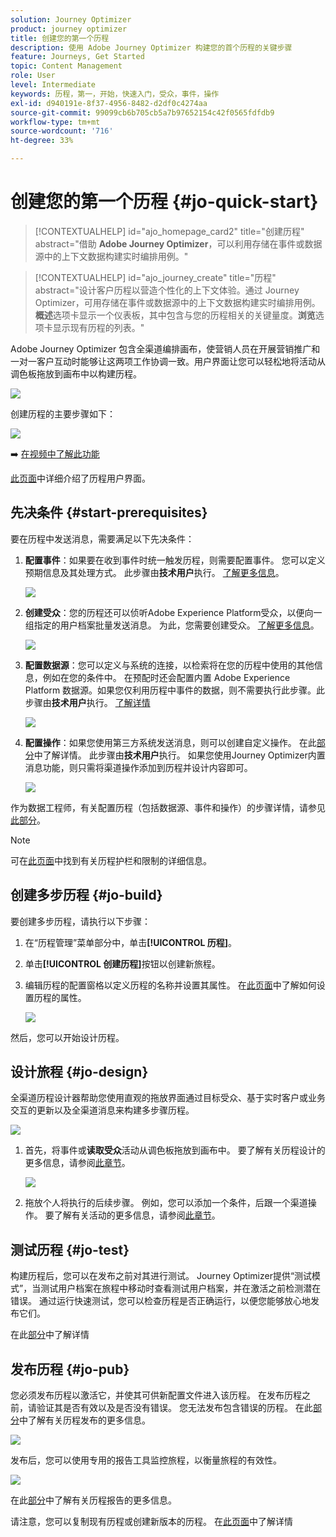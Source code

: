 ```yaml
---
solution: Journey Optimizer
product: journey optimizer
title: 创建您的第一个历程
description: 使用 Adobe Journey Optimizer 构建您的首个历程的关键步骤
feature: Journeys, Get Started
topic: Content Management
role: User
level: Intermediate
keywords: 历程，第一，开始，快速入门，受众，事件，操作
exl-id: d940191e-8f37-4956-8482-d2df0c4274aa
source-git-commit: 99099cb6b705cb5a7b97652154c42f0565fdfdb9
workflow-type: tm+mt
source-wordcount: '716'
ht-degree: 33%

---
```


# 创建您的第一个历程 {#jo-quick-start}

>[!CONTEXTUALHELP]
>id="ajo_homepage_card2"
>title="创建历程"
>abstract="借助 **Adobe Journey Optimizer**，可以利用存储在事件或数据源中的上下文数据构建实时编排用例。"

>[!CONTEXTUALHELP]
>id="ajo_journey_create"
>title="历程"
>abstract="设计客户历程以营造个性化的上下文体验。通过 Journey Optimizer，可用存储在事件或数据源中的上下文数据构建实时编排用例。**概述**&#x200B;选项卡显示一个仪表板，其中包含与您的历程相关的关键量度。**浏览**&#x200B;选项卡显示现有历程的列表。"


Adobe Journey Optimizer 包含全渠道编排画布，使营销人员在开展营销推广和一对一客户互动时能够让这两项工作协调一致。用户界面让您可以轻松地将活动从调色板拖放到画布中以构建历程。

![](assets/journey38.png)

创建历程的主要步骤如下：

![](assets/journey-creation-process.png)

➡️ [在视频中了解此功能](#video)

[此页面](journey-ui.md)中详细介绍了历程用户界面。


## 先决条件 {#start-prerequisites}

要在历程中发送消息，需要满足以下先决条件：

1. **配置事件**：如果要在收到事件时统一触发历程，则需要配置事件。 您可以定义预期信息及其处理方式。 此步骤由&#x200B;**技术用户**&#x200B;执行。 [了解更多信息](../event/about-events.md)。

   ![](assets/jo-event7bis.png)

1. **创建受众**：您的历程还可以侦听Adobe Experience Platform受众，以便向一组指定的用户档案批量发送消息。 为此，您需要创建受众。 [了解更多信息](../audience/about-audiences.md)。

   ![](assets/segment2.png)

1. **配置数据源**：您可以定义与系统的连接，以检索将在您的历程中使用的其他信息，例如在您的条件中。 在预配时还会配置内置 Adobe Experience Platform 数据源。如果您仅利用历程中事件的数据，则不需要执行此步骤。此步骤由&#x200B;**技术用户**&#x200B;执行。 [了解详情](../datasource/about-data-sources.md)

   ![](assets/jo-datasource.png)

1. **配置操作**：如果您使用第三方系统发送消息，则可以创建自定义操作。 在此[部分](../action/action.md)中了解详情。 此步骤由&#x200B;**技术用户**&#x200B;执行。 如果您使用Journey Optimizer内置消息功能，则只需将渠道操作添加到历程并设计内容即可。

   ![](assets/custom2.png)



作为数据工程师，有关配置历程（包括数据源、事件和操作）的步骤详情，请参见[此部分](../configuration/about-data-sources-events-actions.md)。


>[!NOTE]
>
>可在[此页面](../start/guardrails.md)中找到有关历程护栏和限制的详细信息。

## 创建多步历程 {#jo-build}

要创建多步历程，请执行以下步骤：

1. 在“历程管理”菜单部分中，单击&#x200B;**[!UICONTROL 历程]**。

1. 单击&#x200B;**[!UICONTROL 创建历程]**&#x200B;按钮以创建新旅程。

1. 编辑历程的配置窗格以定义历程的名称并设置其属性。 在[此页面](journey-properties.md)中了解如何设置历程的属性。

   ![](assets/jo-properties.png)

然后，您可以开始设计历程。

## 设计旅程 {#jo-design}

全渠道历程设计器帮助您使用直观的拖放界面通过目标受众、基于实时客户或业务交互的更新以及全渠道消息来构建多步骤历程。

![](assets/journey38.png)

1. 首先，将事件或&#x200B;**读取受众**&#x200B;活动从调色板拖放到画布中。 要了解有关历程设计的更多信息，请参阅[此章节](using-the-journey-designer.md)。

   ![](assets/read-segment.png)

1. 拖放个人将执行的后续步骤。 例如，您可以添加一个条件，后跟一个渠道操作。 要了解有关活动的更多信息，请参阅[此章节](about-journey-activities.md)。

## 测试历程 {#jo-test}

构建历程后，您可以在发布之前对其进行测试。 Journey Optimizer提供“测试模式”，当测试用户档案在旅程中移动时查看测试用户档案，并在激活之前检测潜在错误。 通过运行快速测试，您可以检查历程是否正确运行，以便您能够放心地发布它们。

在此[部分](testing-the-journey.md)中了解详情

## 发布历程 {#jo-pub}

您必须发布历程以激活它，并使其可供新配置文件进入该历程。 在发布历程之前，请验证其是否有效以及是否没有错误。 您无法发布包含错误的历程。 在此[部分](publishing-the-journey.md)中了解有关历程发布的更多信息。

![](assets/jo-journeyuc2_32bis.png)

发布后，您可以使用专用的报告工具监控旅程，以衡量旅程的有效性。

![](assets/jo-dynamic_report_journey_12.png)

在此[部分](../reports/live-report.md)中了解有关历程报告的更多信息。

请注意，您可以复制现有历程或创建新版本的历程。 在[此页面](journey-ui.md)中了解详情
